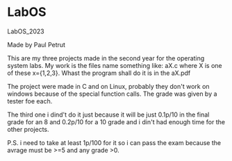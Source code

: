 # LabOS
LabOS_2023

Made by Paul Petrut 

This are my three projects made in the second year for the operating system labs. My work is the files name something like: aX.c where X is one of these x={1,2,3}. Whast the program shall do it is in the aX.pdf

The project were made in C and on Linux, probably they don't work on windows because of the special function calls. The grade was given by a tester foe each.

The third one i dind't do it just because it will be just 0.1p/10 in the final grade for an 8 and 0.2p/10 for a 10 grade and i din't had enough time for the other projects.

P.S. i need to take at least 1p/100 for it so i can pass the exam because the avrage must be >=5 and any grade >0.
